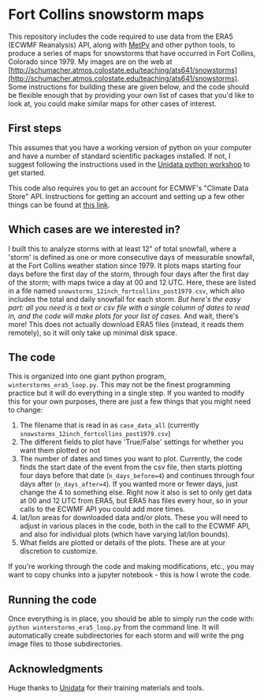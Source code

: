 # Fort Collins snowstorm maps
This repository includes the code required to use data from the ERA5 (ECWMF Reanalysis) API, along with [MetPy](https://unidata.github.io/MetPy/latest/index.html) and other python tools, to produce a series of maps for snowstorms that have occurred in Fort Collins, Colorado since 1979.  My images are on the web at [http://schumacher.atmos.colostate.edu/teaching/ats641/snowstorms](http://schumacher.atmos.colostate.edu/teaching/ats641/snowstorms).  Some instructions for building these are given below, and the code should be flexible enough that by providing your own list of cases that you'd like to look at, you could make similar maps for other cases of interest.

## First steps

This assumes that you have a working version of python on your computer and have a number of standard scientific packages installed.  If not, I suggest following the instructions used in the [Unidata python workshop](https://unidata.github.io/python-training/) to get started.

This code also requires you to get an account for ECMWF's "Climate Data Store" API.  Instructions for getting an account and setting up a few other things can be found at [this link](https://cds.climate.copernicus.eu/api-how-to).

## Which cases are we interested in?

I built this to analyze storms with at least 12" of total snowfall, where a 'storm' is defined as one or more consecutive days of measurable snowfall, at the Fort Collins weather station since 1979.  It plots maps starting four days before the first day of the storm, through four days after the first day of the storm; with maps twice a day at 00 and 12 UTC.  Here, these are listed in a file named `snowstorms_12inch_fortcollins_post1979.csv`, which also includes the total and daily snowfall for each storm.  *But here's the easy part: all you need is a text or csv file with a single column of dates to read in, and the code will make plots for your list of cases.*  And wait, there's more! This does not actually download ERA5 files (instead, it reads them remotely), so it will only take up minimal disk space. 

## The code

This is organized into one giant python program, `winterstorms_era5_loop.py`.  This may not be the finest programming practice but it will do everything in a single step.  If you wanted to modify this for your own purposes, there are just a few things that you might need to change:

1) The filename that is read in as `case_data_all` (currently `snowstorms_12inch_fortcollins_post1979.csv`)
2) The different fields to plot have 'True/False' settings for whether you want them plotted or not
3) The number of dates and times you want to plot.  Currently, the code finds the start date of the event from the csv file, then starts plotting four days before that date (`n_days_before=4`) and continues through four days after (`n_days_after=4`). If you wanted more or fewer days, just change the 4 to something else.  Right now it also is set to only get data at 00 and 12 UTC from ERA5, but ERA5 has files every hour, so in your calls to the ECWMF API you could add more times.
4) lat/lon areas for downloaded data and/or plots.  These you will need to adjust in various places in the code, both in the call to the ECWMF API, and also for individual plots (which have varying lat/lon bounds).
5) What fields are plotted or details of the plots. These are at your discretion to customize.

If you're working through the code and making modifications, etc., you may want to copy chunks into a jupyter notebook - this is how I wrote the code.  


## Running the code

Once everything is in place, you should be able to simply run the code with:
`python winterstorms_era5_loop.py` 
from the command line.  It will automatically create subdirectories for each storm and will write the png image files to those subdirectories.


## Acknowledgments

Huge thanks to [Unidata](https://unidata.github.io/python-training/) for their training materials and tools. 
